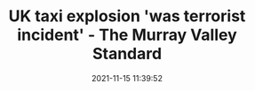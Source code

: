 ---
"title": "UK taxi explosion 'was terrorist incident' - The Murray Valley Standard"
"date": "2021-11-15 11:39:52"
"feed_name": "GOOGLENEWSMINING"
"feed_website": "https://news.google.com/search?q=mining%2Bincident&hl=en-US&gl=US&ceid=US:en"
"feed_rss": "https://news.google.com/rss/search?q=mining%2Bincident&hl=en-US&gl=US&ceid=US:en"
"link": "https://www.murrayvalleystandard.com.au/story/7509994/uk-taxi-explosion-was-terrorist-incident/"
"source": "{'href': 'https://www.murrayvalleystandard.com.au', 'title': 'The Murray Valley Standard'}"
"file": "_posts/2021-1-1-d340d1f4027b773788451637798df3c51280493a.md"
"accident": "1"
"drilling": "1"
"dead": "0"
"injured": "0"
"arrested": "0"
"place": "unknown place"
"where": "unknown site"
"causes": "unknown"
"place_uri": "unknown place"
---